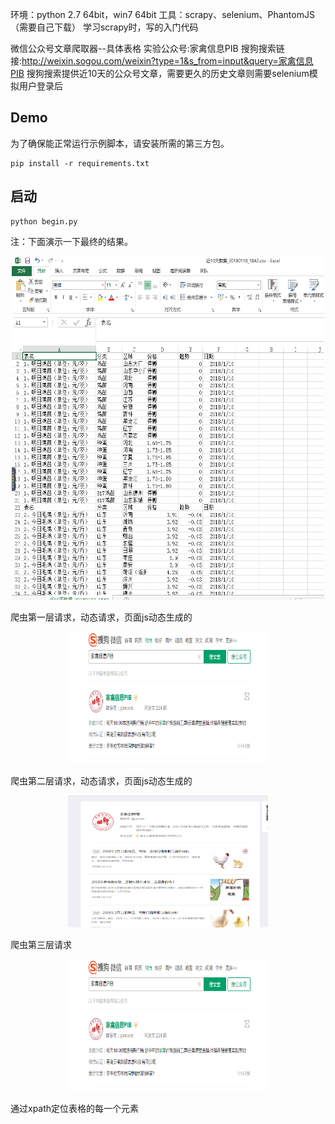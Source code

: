 
环境：python 2.7 64bit，win7 64bit
工具：scrapy、selenium、PhantomJS（需要自己下载）
学习scrapy时，写的入门代码

微信公众号文章爬取器--具体表格
实验公众号:家禽信息PIB
搜狗搜索链接:http://weixin.sogou.com/weixin?type=1&s_from=input&query=家禽信息PIB
搜狗搜索提供近10天的公众号文章，需要更久的历史文章则需要selenium模拟用户登录后
## <a name="Demo">Demo</a>
为了确保能正常运行示例脚本，请安装所需的第三方包。

```
pip install -r requirements.txt
```
## <a name="Demo">启动</a>


```
python begin.py
```


注：下面演示一下最终的结果。

<div align=center>
<img src="https://github.com/zhangzhiyong100/scrapy-tutorial/blob/master/imgs/0.PNG" width="500" height="550"/>
</div>


爬虫第一层请求，动态请求，页面js动态生成的
<div align=center>
<img src="https://github.com/zhangzhiyong100/scrapy-tutorial/blob/master/imgs/1.PNG" width="320" height="211"/>
</div>


爬虫第二层请求，动态请求，页面js动态生成的
<div align=center>
<img src="https://github.com/zhangzhiyong100/scrapy-tutorial/blob/master/imgs/2.PNG" width="320" height="211"/>
</div>


爬虫第三层请求
<div align=center>
<img src="https://github.com/zhangzhiyong100/scrapy-tutorial/blob/master/imgs/1.PNG" width="320" height="211"/>
</div>


通过xpath定位表格的每一个元素
